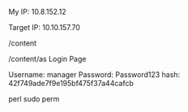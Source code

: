 My IP: 10.8.152.12

Target IP: 10.10.157.70

/content

/content/as
Login Page

Username: manager
Password: Password123
hash: 42f749ade7f9e195bf475f37a44cafcb

perl sudo perm